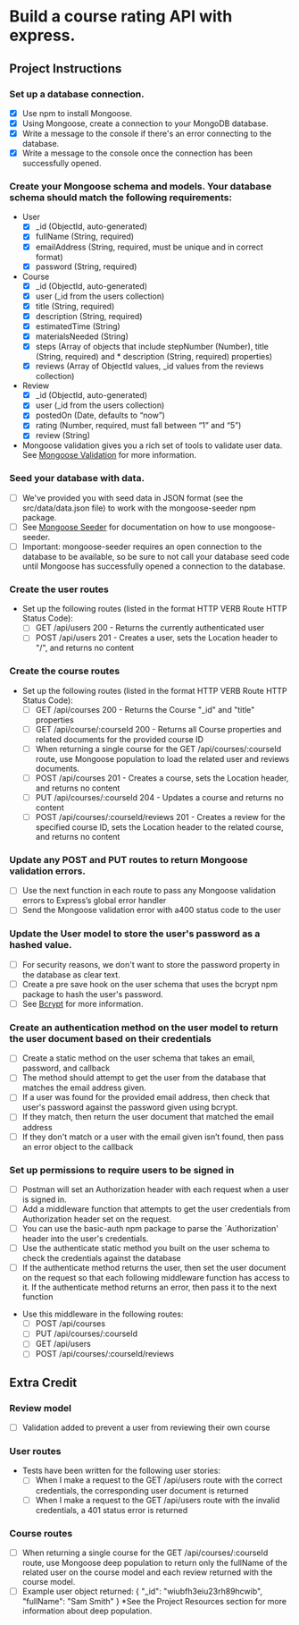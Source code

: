 # Build a course rating API with express.

## Project Instructions

### Set up a database connection.
* [x] Use npm to install Mongoose.
* [x] Using Mongoose, create a connection to your MongoDB database.
* [x] Write a message to the console if there's an error connecting to the database.
* [x] Write a message to the console once the connection has been successfully opened.

### Create your Mongoose schema and models. Your database schema should match the following requirements:
* User
    * [x] \_id (ObjectId, auto-generated)
    * [x] fullName (String, required)
    * [x] emailAddress (String, required, must be unique and in correct format)
    * [x] password (String, required)
* Course
    * [x] \_id (ObjectId, auto-generated)
    * [x] user (\_id from the users collection)
    * [x] title (String, required)
    * [x] description (String, required)
    * [x] estimatedTime (String)
    * [x] materialsNeeded (String)
    * [x] steps (Array of objects that include stepNumber (Number), title (String, required) and * description (String, required) properties)
    * [x] reviews (Array of ObjectId values, \_id values from the reviews collection)
* Review
    * [x] \_id (ObjectId, auto-generated)
    * [x] user (\_id from the users collection)
    * [x] postedOn (Date, defaults to “now”)
    * [x] rating (Number, required, must fall between “1” and “5”)
    * [x] review (String)
* Mongoose validation gives you a rich set of tools to validate user data. See [Mongoose Validation](http://mongoosejs.com/docs/validation.html) for more information.

### Seed your database with data.
* [ ] We've provided you with seed data in JSON format (see the src/data/data.json file) to work with the mongoose-seeder npm package.
* [ ] See [Mongoose Seeder](https://github.com/SamVerschueren/mongoose-seeder) for documentation on how to use mongoose-seeder.
* [ ] Important: mongoose-seeder requires an open connection to the database to be available, so be sure to not call your database seed code until Mongoose has successfully opened a connection to the database.

### Create the user routes
* Set up the following routes (listed in the format HTTP VERB Route HTTP Status Code):
    * [ ] GET /api/users 200 - Returns the currently authenticated user
    * [ ] POST /api/users 201 - Creates a user, sets the Location header to "/", and returns no content

### Create the course routes
* Set up the following routes (listed in the format HTTP VERB Route HTTP Status Code):
    * [ ] GET /api/courses 200 - Returns the Course "\_id" and "title" properties
    * [ ] GET /api/course/:courseId 200 - Returns all Course properties and related documents for the provided course ID
    * [ ] When returning a single course for the GET /api/courses/:courseId route, use Mongoose population to load the related user and reviews documents.
    * [ ] POST /api/courses 201 - Creates a course, sets the Location header, and returns no content
    * [ ] PUT /api/courses/:courseId 204 - Updates a course and returns no content
    * [ ] POST /api/courses/:courseId/reviews 201 - Creates a review for the specified course ID, sets the Location header to the related course, and returns no content

### Update any POST and PUT routes to return Mongoose validation errors.
* [ ] Use the next function in each route to pass any Mongoose validation errors to Express’s global error handler
* [ ] Send the Mongoose validation error with a400 status code to the user

### Update the User model to store the user's password as a hashed value.
* [ ] For security reasons, we don't want to store the password property in the database as clear text.
* [ ] Create a pre save hook on the user schema that uses the bcrypt npm package to hash the user's password.
* [ ] See [Bcrypt](https://github.com/ncb000gt/node.bcrypt.js/) for more information.

### Create an authentication method on the user model to return the user document based on their credentials
* [ ] Create a static method on the user schema that takes an email, password, and callback
* [ ] The method should attempt to get the user from the database that matches the email address given.
* [ ] If a user was found for the provided email address, then check that user's password against the password given using bcrypt.
* [ ] If they match, then return the user document that matched the email address
* [ ] If they don't match or a user with the email given isn’t found, then pass an error object to the callback

### Set up permissions to require users to be signed in
* [ ] Postman will set an Authorization header with each request when a user is signed in.
* [ ] Add a middleware function that attempts to get the user credentials from Authorization header set on the request.
* [ ] You can use the basic-auth npm package to parse the \`Authorization' header into the user's credentials.
* [ ] Use the authenticate static method you built on the user schema to check the credentials against the database
* [ ] If the authenticate method returns the user, then set the user document on the request so that each following middleware function has access to it.
If the authenticate method returns an error, then pass it to the next function
* Use this middleware in the following routes:
    * [ ] POST /api/courses
    * [ ] PUT /api/courses/:courseId
    * [ ] GET /api/users
    * [ ] POST /api/courses/:courseId/reviews

## Extra Credit

### Review model
* [ ] Validation added to prevent a user from reviewing their own course

### User routes
* Tests have been written for the following user stories:
    * [ ] When I make a request to the GET /api/users route with the correct credentials, the corresponding user document is returned
    * [ ] When I make a request to the GET /api/users route with the invalid credentials, a 401 status error is returned

### Course routes
* [ ] When returning a single course for the GET /api/courses/:courseId route, use Mongoose deep population to return only the fullName of the related user on the course model and each review returned with the course model.
* [ ] Example user object returned: { "\_id": "wiubfh3eiu23rh89hcwib", "fullName": "Sam Smith" } \*See the Project Resources section for more information about deep population.
